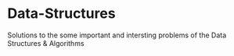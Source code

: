 # Data-Structures
Solutions to the some important and intersting problems of the Data Structures & Algorithms
